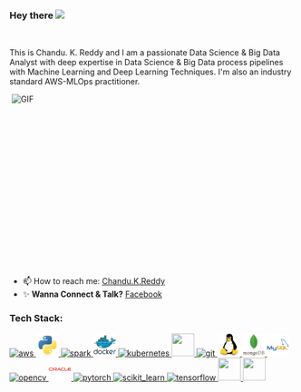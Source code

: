 
### Hey there <img src="https://media.giphy.com/media/hvRJCLFzcasrR4ia7z/giphy.gif" width="25px">

</a>

<br />


This is Chandu. K. Reddy and I am a passionate Data Science & Big Data Analyst with deep expertise in Data Science & Big Data process pipelines with Machine Learning and Deep Learning Techniques. I'm also an industry standard AWS-MLOps practitioner.


  <img align="right" alt="GIF" src="https://github.com/abhisheknaiidu/abhisheknaiidu/blob/master/code.gif?raw=true" width="500" height="320" />
  
- 📫 How to reach me: [Chandu.K.Reddy](https://www.linkedin.com/in/chandu-k-reddy-b42913163/)
- ✨ **Wanna Connect & Talk?** [Facebook](https://www.facebook.com/chanduk.reddy)




  
<h3 align="left"> Tech Stack:</h3>
<p align="left"> <a href="https://aws.amazon.com/" target="_blank"> <img src="https://www.vectorlogo.zone/util/preview.html?image=/logos/amazon_aws/amazon_aws-ar21.svg" alt="aws" width="40" height="40"/> </a> <a href="https://www.python.org" target="_blank"> <img src="https://raw.githubusercontent.com/devicons/devicon/master/icons/python/python-original.svg" alt="python" width="40" height="40"/> </a> <a href="https://spark.apache.org/" target="_blank"> <img src="https://www.vectorlogo.zone/util/preview.html?image=/logos/apache_spark/apache_spark-ar21.svg" alt="spark" width="40" height="40"/> </a> <a href="https://www.docker.com/" target="_blank"> <img src="https://raw.githubusercontent.com/devicons/devicon/master/icons/docker/docker-original-wordmark.svg" alt="docker" width="40" height="40"/> </a> <a href="https://kubernetes.io/" target="_blank"> <img src="https://www.vectorlogo.zone/util/preview.html?image=/logos/kubernetes/kubernetes-ar21.svg" alt="kubernetes" width="40" height="40"/> </a> <a href="https://www.postgresql.org/" target="_blank"> <img src="https://img.shields.io/badge/PostgreSQL-316192?style=for-the-badge&logo=postgresql&logoColor=white" width="40" height="40"/> </a> <a href="https://git-scm.com/" target="_blank"> <img src="https://www.vectorlogo.zone/logos/git-scm/git-scm-icon.svg" alt="git" width="40" height="40"/> </a> <a href="https://www.linux.org/" target="_blank"> <img src="https://raw.githubusercontent.com/devicons/devicon/master/icons/linux/linux-original.svg" alt="linux" width="40" height="40"/> </a> <a href="https://www.mongodb.com/" target="_blank"> <img src="https://raw.githubusercontent.com/devicons/devicon/master/icons/mongodb/mongodb-original-wordmark.svg" alt="mongodb" width="40" height="40"/> </a> <a href="https://www.mysql.com/" target="_blank"> <img src="https://raw.githubusercontent.com/devicons/devicon/master/icons/mysql/mysql-original-wordmark.svg" alt="mysql" width="40" height="40"/> </a> <a href="https://opencv.org/" target="_blank"> <img src="https://www.vectorlogo.zone/logos/opencv/opencv-icon.svg" alt="opencv" width="40" height="40"/> </a> <a href="https://www.oracle.com/" target="_blank"> <img src="https://raw.githubusercontent.com/devicons/devicon/master/icons/oracle/oracle-original.svg" alt="oracle" width="40" height="40"/> </a>  <a href="https://pytorch.org/" target="_blank"> <img src="https://www.vectorlogo.zone/logos/pytorch/pytorch-icon.svg" alt="pytorch" width="40" height="40"/> </a> <a href="https://scikit-learn.org/" target="_blank"> <img src="https://upload.wikimedia.org/wikipedia/commons/0/05/Scikit_learn_logo_small.svg" alt="scikit_learn" width="40" height="40"/> </a> <a href="https://www.tensorflow.org" target="_blank"> <img src="https://www.vectorlogo.zone/logos/tensorflow/tensorflow-icon.svg" alt="tensorflow" width="40" height="40"/> </a> <a href="https://airflow.apache.org/" target="_blank"> <img src="https://camo.githubusercontent.com/4bf47ad6910dd06a81eb62cf33f6c398d8f926dcc656a177bb62584fe8911e89/68747470733a2f2f63646e2e737667706f726e2e636f6d2f6c6f676f732f616972666c6f772e737667" width="40" height="40"/> </a> <a href="https://dvc.org/" target="_blank"> <img src="https://img.shields.io/badge/DVC-945DD6?style=for-the-badge&logo=dataversioncontrol&logoColor=white)" width="40" height="40"/> </a> </p>

   




















